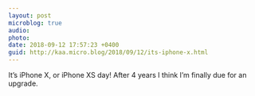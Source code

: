 ```yaml
---
layout: post
microblog: true
audio: 
photo: 
date: 2018-09-12 17:57:23 +0400
guid: http://kaa.micro.blog/2018/09/12/its-iphone-x.html
---
```

It’s iPhone X, or iPhone XS day! After 4 years I think I’m finally due for an upgrade. 
